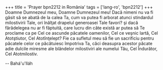 +++
title = 'Prayer bpn2212 in România'
tags = ['lang-ro', 'bpn2212']
+++
Doamne Dumnezeul meu, Doamne Dumnezeul meu!
Dacă nimeni nu va fi găsit să se abată de la calea Ta, cum va putea fi arborat atunci stindardul milostivirii Tale, ori înălţat drapelul generoasei Tale favori? şi dacă fărădelegea nu ar fi făptuită, care lucru din câte există ar putea să Te proclame ca pe Cel ce ascunde păcatele oamenilor, Cel ce veşnic Iartă, Cel Atotştiutor, Cel Atotînţelept? Fie ca sufletul meu să fie un sacrificiu pentru păcatele celor ce păcătuiesc împotriva Ta, căci deasupra acestor păcate adie dulcile miresme ale blândelor milostiviri ale numelui Tău, Cel Îndurător, Cel Atotmilostiv.

-- Bahá'u'lláh

